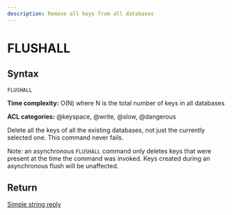 ```yaml
---
description: Remove all keys from all databases
---
```


# FLUSHALL

## Syntax

    FLUSHALL

**Time complexity:** O(N) where N is the total number of keys in all databases

**ACL categories:** @keyspace, @write, @slow, @dangerous

Delete all the keys of all the existing databases, not just the currently selected one.
This command never fails.

Note: an asynchronous `FLUSHALL` command only deletes keys that were present at the time the command was invoked. Keys created during an asynchronous flush will be unaffected.

## Return

[Simple string reply](https://redis.io/docs/reference/protocol-spec/#simple-strings)
